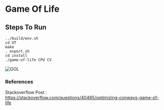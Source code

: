 # Game Of Life

## Steps To Run
```
../build/env.sh
cd UT
make
. export.sh
cd install
./game-of-life CPU CV
```

![GOL](https://raw.githubusercontent.com/turrentrock/Simulations/main/GameOfLife/res/GOL.gif)

### References

Stackoverflow Post : https://stackoverflow.com/questions/40485/optimizing-conways-game-of-life